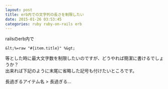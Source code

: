 ```yaml
---
layout: post
title: erb内での文字列の長さを制限したい
date: 2015-01-26 03:53:45
categories: ruby ruby-on-rails erb
---
```

<p>railsのerb内で</p>

```
&lt;%=raw "#{item.title}" %&gt;
```

<p>等とした時に最大文字数を制限したいのですが、どうやれば簡潔に書けるでしょうか？<br>
出来れば下記のように末尾に省略した記号も付けたいところです。</p>

<p>長過ぎるアイテム名 > 長過ぎる…</p>
